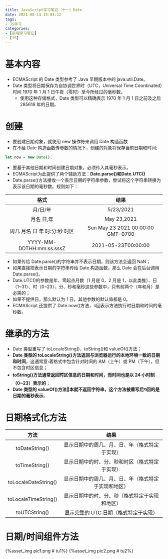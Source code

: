 ```yaml
---
title: JavaScript学习笔记（十一）Date
date: 2021-08-13 15:03:12
tags:
- JS学习
categories:
- [前端学习笔记]
- [JS]
---
```


# 基本内容

* ECMAScript 的 Date 类型参考了 Java 早期版本中的 java.util.Date。
* Date 类型将日期保存为自协调世界时（UTC，Universal Time Coordinated）时间 1970 年 1 月 1 日午夜（零时）至今所经过的毫秒数。
    * 使用这种存储格式，Date 类型可以精确表示 1970 年 1 月 1 日之前及之后 285616 年的日期。

# 创建

* 要创建日期对象，就使用 new 操作符来调用 Date 构造函数
* 在不给 Date 构造函数传参数的情况下，创建的对象将保存当前日期和时间;

~~~js
let now = new Date();
~~~

* 要基于其他日期和时间创建日期对象，必须传入其毫秒表示。
* ECMAScript为此提供了两个辅助方法：**Date.parse()和Date.UTC()**
* Date.parse()方法接收一个表示日期的字符串参数，尝试将这个字符串转换为表示该日期的毫秒数。规则如下：

| 格式 | 结果 |
| :--: | :--: |
| 月/日/年 | 5/23/2021 |
| 月名 日,年 | May 23,2021 |
| 周几 月名 日 年 时:分:秒 时区 | Sun May 23 2021 00:00:00 GMT-0700 |
| YYYY-MM-DDTHH:mm:ss.sssZ | 2021-05-23T00:00:00 |

* 如果传给 Date.parse()的字符串并不表示日期，则该方法会返回 NaN；
* 如果直接把表示日期的字符串传给 Date 构造函数，那么 Date 会在后台调用 Date.parse()。
* Date.UTC()的参数是年、零起点月数（1 月是 0，2 月是 1，以此类推）、日（1~31）、时（0~23）、分、秒和毫秒这些参数中，只有前两个（年和月）是必需的；
* 如果不提供日，那么默认为 1 日。其他参数的默认值都是 0。
* ECMAScript 还提供了 Date.now()方法，ᤄ回表示方法执行时日期和时间的毫秒数。

# 继承的方法

* Date 类型重写了 toLocaleString()、toString()和 valueOf()方法；
* **Date 类型的 toLocaleString()方法返回与浏览器运行的本地环境一致的日期和时间**，这通常意։着格式中包含针对时间的 AM（上午）或 PM（下午），但不包含时区信息；
* **toString()方法通常返回ࣛ时区信息的日期和时间，而时间也是以 24 小时制（0~23）表示的**；
* **Date 类型的 valueOf()方法಩本就不返回字符串，这个方法被重写后ᤄ回的是日期的毫秒表示**。

# 日期格式化方法

| 方法 | 结果 |
| :--: | :--: |
| toDateString() | 显示日期中的周几、月、日、年（格式特定于实现） |
| toTimeString() | 显示日期中的时、分、秒和时区（格式特定于实现） |
| toLocaleDateString() | 显示日期中的周几、月、日、年（格式特定于实现和地区） |
| toLocaleTimeString() | 显示日期中的时、分、秒（格式特定于实现和地区） |
| toUTCString() | 显示完整的 UTC 日期（格式特定于实现） |

# 日期/时间组件方法

{%asset_img pic1.png # tu1%}
{%asset_img pic2.png # tu2%}